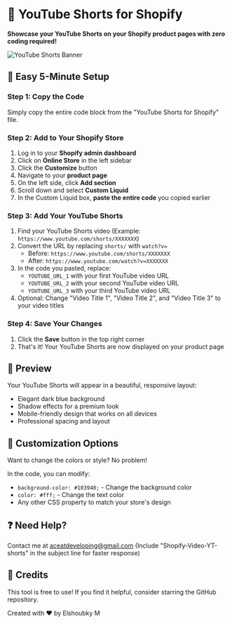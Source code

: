 # 📱 YouTube Shorts for Shopify

**Showcase your YouTube Shorts on your Shopify product pages with zero coding required!**

![YouTube Shorts Banner](demo1.png)

## 🚀 Easy 5-Minute Setup

### Step 1: Copy the Code
Simply copy the entire code block from the "YouTube Shorts for Shopify" file.

### Step 2: Add to Your Shopify Store
1. Log in to your **Shopify admin dashboard**
2. Click on **Online Store** in the left sidebar
3. Click the **Customize** button
4. Navigate to your **product page**
5. On the left side, click **Add section**
6. Scroll down and select **Custom Liquid**
7. In the Custom Liquid box, **paste the entire code** you copied earlier

### Step 3: Add Your YouTube Shorts
1. Find your YouTube Shorts video (Example: `https://www.youtube.com/shorts/XXXXXXX`)
2. Convert the URL by replacing `shorts/` with `watch?v=` 
   * Before: `https://www.youtube.com/shorts/XXXXXXX`
   * After: `https://www.youtube.com/watch?v=XXXXXXX`
3. In the code you pasted, replace:
   * `YOUTUBE_URL_1` with your first YouTube video URL
   * `YOUTUBE_URL_2` with your second YouTube video URL
   * `YOUTUBE_URL_3` with your third YouTube video URL
4. Optional: Change "Video Title 1", "Video Title 2", and "Video Title 3" to your video titles

### Step 4: Save Your Changes
1. Click the **Save** button in the top right corner
2. That's it! Your YouTube Shorts are now displayed on your product page

## 📱 Preview

Your YouTube Shorts will appear in a beautiful, responsive layout:
- Elegant dark blue background
- Shadow effects for a premium look
- Mobile-friendly design that works on all devices
- Professional spacing and layout

## 🎨 Customization Options

Want to change the colors or style? No problem!

In the code, you can modify:
- `background-color: #103948;` - Change the background color
- `color: #fff;` - Change the text color
- Any other CSS property to match your store's design

## ❓ Need Help?

Contact me at aceatdeveloping@gmail.com (Include "Shopify-Video-YT-shorts" in the subject line for faster response)

## 💖 Credits

This tool is free to use! If you find it helpful, consider starring the GitHub repository.

Created with ❤️ by Elshoubky M
